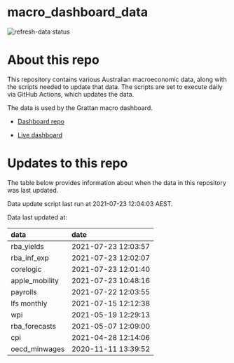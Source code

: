
<!-- README.md is generated from README.Rmd. Please edit that file -->

# macro\_dashboard\_data

<!-- badges: start -->

![refresh-data
status](https://github.com/grattan/macro_dashboard_data/workflows/refresh-data/badge.svg)

<!-- badges: end -->

# About this repo

This repository contains various Australian macroeconomic data, along
with the scripts needed to update that data. The scripts are set to
execute daily via GitHub Actions, which updates the data.

The data is used by the Grattan macro dashboard.

  - [Dashboard repo](https://github.com/grattan/macrodashboard)

  - [Live dashboard](https://mattcowgill.shinyapps.io/macrodashboard/)

# Updates to this repo

The table below provides information about when the data in this
repository was last updated.

Data update script last run at 2021-07-23 12:04:03 AEST.

Data last updated at:

| data            | date                |
| :-------------- | :------------------ |
| rba\_yields     | 2021-07-23 12:03:57 |
| rba\_inf\_exp   | 2021-07-23 12:02:07 |
| corelogic       | 2021-07-23 12:01:40 |
| apple\_mobility | 2021-07-23 10:48:16 |
| payrolls        | 2021-07-22 12:03:55 |
| lfs monthly     | 2021-07-15 12:12:38 |
| wpi             | 2021-05-19 12:29:13 |
| rba\_forecasts  | 2021-05-07 12:09:00 |
| cpi             | 2021-04-28 12:14:06 |
| oecd\_minwages  | 2020-11-11 13:39:52 |
